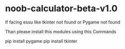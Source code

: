 # noob-calculator-beta-v1.0

If facing essu like tkinter not found or 
Pygame not found 

Than please install this modules using this
Commands

pip install pygame
pip install tkinter
